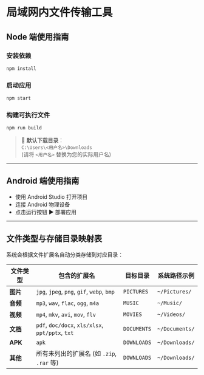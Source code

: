# 局域网内文件传输工具

## Node 端使用指南

### 安装依赖
```bash
npm install
```

### 启动应用
```bash
npm start
```

### 构建可执行文件
```bash
npm run build
```

> 📁 **默认下载目录**：  
> `C:\Users\<用户名>\Downloads`  
> (请将 `<用户名>` 替换为您的实际用户名)

---

## Android 端使用指南
- 使用 Android Studio 打开项目
- 连接 Android 物理设备
- 点击运行按钮 ▶️ 部署应用

---

## 文件类型与存储目录映射表

系统会根据文件扩展名自动分类存储到对应目录：

| 文件类型   | 包含的扩展名                                  | 目标目录            | 系统路径示例                  |
|------------|----------------------------------------------|---------------------|-----------------------------|
| **图片**   | `jpg`, `jpeg`, `png`, `gif`, `webp`, `bmp`   | `PICTURES`          | `~/Pictures/`              |
| **音频**   | `mp3`, `wav`, `flac`, `ogg`, `m4a`           | `MUSIC`             | `~/Music/`                 |
| **视频**   | `mp4`, `mkv`, `avi`, `mov`, `flv`            | `MOVIES`            | `~/Videos/`                |
| **文档**   | `pdf`, `doc/docx`, `xls/xlsx`, `ppt/pptx`, `txt` | `DOCUMENTS`       | `~/Documents/`             |
| **APK**    | `apk`                                        | `DOWNLOADS`         | `~/Downloads/`             |
| **其他**   | 所有未列出的扩展名 (如 `.zip`, `.rar` 等)     | `DOWNLOADS`         | `~/Downloads/`             |
